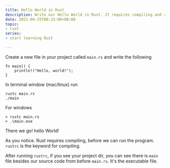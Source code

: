 ```yaml
---
title: Hello World in Rust
description: Write our Hello World in Rust. It requires compiling and running
date: 2021-09-25T00:33:00+00:00
topic:
- rust
series:
- start learning Rust

---
```

Create a new file in your project called `main.rs`
and write the following
```
fn main() {
    println!("Hello, world!");
}
```

In terminal window (mac/linux) run
```
rustc main.rs
./main
```

For windows
```
> rustc main.rs
> .\main.exe
```

There we go! hello World!

As you notice. Rust requires compiling, before we can run the program. 
`rustrc` is the keyword for compiling.

After running `rustrc`, if you see your project dir, you can see there is `main` file besides our source code from before `main.rs`.  It's the executable file.